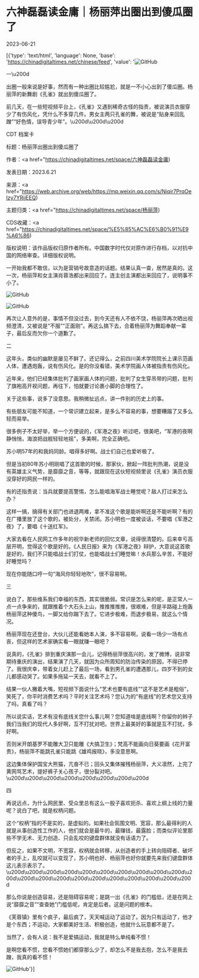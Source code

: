 # 六神磊磊读金庸｜杨丽萍出圈出到傻瓜圈了

2023-06-21

[{'type': 'text/html', 'language': None, 'base': 'https://chinadigitaltimes.net/chinese/feed', 'value': '![GitHub](https://chinadigitaltimes.net/chinese/files/2023/06/image-1687346938558.png)

一\u200d

出圈一般来说是好事，然而有一种出圈比较尴尬，就是一不小心出到了傻瓜圈。杨丽萍的新舞剧《孔雀》就出到傻瓜圈了。

前几天，在一些短视频平台上，《孔雀》又遇到稀奇古怪的指责，被说演员衣服穿少了有伤风化，凭什么不多穿几件。男女主两只孔雀的舞，被说是“贴身来回乱蹭”“好色情，误导青少年”。\u200d\u200d\u200d



CDT 档案卡

标题：杨丽萍出圈出到傻瓜圈了

作者：<a href="https://chinadigitaltimes.net/space/六神磊磊读金庸)

发表日期：2023.6.21

来源：<a href="https://web.archive.org/web/https://mp.weixin.qq.com/s/Niqir7PrqOeIzy7YRijEEQ)

主题归类：<a href="https://chinadigitaltimes.net/space/杨丽萍)

CDS收藏：<a href="https://chinadigitaltimes.net/space/%E5%85%AC%E6%B0%91%E9%A6%86)

版权说明：该作品版权归原作者所有。中国数字时代仅对原作进行存档，以对抗中国的网络审查。详细版权说明。





一开始我都不敢信，以为是营销号故意造的话题。结果认真一查，居然是真的。这一次，杨丽萍和女主演肖蓉浩都出来回应了。连主创主演都出来回应了，说明事不小了。

![GitHub](https://chinadigitaltimes.net/chinese/files/2023/06/post-697399-6492e18597d54.)

![GitHub](https://chinadigitaltimes.net/chinese/files/2023/06/post-697399-6492e185ae751.png)

再次让人意外的是，事情不但没过去，到今天还有人不依不饶，杨丽萍再次晒出视频澄清，又被说是“不服”“正面刚”。再这么搞下去，合着杨丽萍为舞蹈奉献一辈子，最后反而欠你一个道歉了。

二

这年头，类似的幽默是屡见不鲜了。还记得么，之前四川美术学院院长上课示范画人体，遭遇炮轰，说有伤风化。是的你没看错，美术学院画人体被指责有伤风化。

近年来，他们已经集体批判了画家画人体的问题，批判了女生穿吊带的问题，批判了旗袍高开衩问题，再往下，怕就要讨论裹小脚的合理性了。

关于这些事，说多了没意思。我稍微扯远点，讲一件别的历史上的事。

有些朋友可能不知道，一个常识建立起来，是多么不容易的事，想要糟蹋了又多么轻而易举。

很多例子不太好举，举一个方便说的，《军港之夜》听过吧，很美吧，“军港的夜啊静悄悄，海浪把战舰轻轻地摇”，多美啊，完全正确吧。

苏小明57年的和我妈同龄。唱得多好啊。战士们自己也爱听极了。

但是当初80年苏小明刚唱了这首歌的时候，那家伙，掀起一阵批判热潮，说是没有英雄主义气势，是靡靡之音，等等，就跟现在这伙短视频里说《孔雀》演员衣服没穿好的网民一样的。

有的还指责说：当兵就要提高警惕，怎么能唱海军战士睡觉呢？敌人打过来怎么办？

这样一搞，搞得有关部门也进退两难，拿不准这个歌是能听啊还是不能听啊？有的在广播里放了这个歌的，被处分，关禁闭。苏小明也一度被谈话，不要唱《军港之夜》了，要唱《十送红军》。

大家去看在人民网工作多年的祝华新老师的回忆文章，说得很清楚的。后来幸亏高层开明，觉得这个歌是好的。《人民日报》来为《军港之夜》辩护，大意说这首歌是好的，我们不只能唱战士们打仗，也能唱战士们睡觉嘛！水兵那么辛苦，不能好好睡觉吗？

现在你能随口哼一句“海风你轻轻地吹”，很不容易啊。

三

说白了，那些维系我们幸福的东西，其实很脆弱。常识是怎么来的呢，是正常人一点一点争来的，就跟推着个大石头上山，推推推推推，很艰难，但是半路碰上炮轰杨丽萍这种傻鸟，一脚又给你踹下去了。它进步极难，而退步极易，就这么个情况。

杨丽萍现在还登台，大伙儿还能看她本人演，多不容易啊，说看一场少一场有点丧，但这样的艺术家确实看一眼就赚一眼吧？

说真的，《孔雀》排到重庆演那一会儿，记得杨丽萍很高兴的，发了微博，说非常期待重庆的演出，结果演了几天，就因为众所周知的防治传染的原因，不得已停了。我很庆幸，带着女儿赶上了最后一场，看到男孔雀的遭遇那儿，四岁不到的女儿都感动哭了。如果多拖延一天去，就看不上了。

结果一伙人撇着大嘴，短视频下面说什么“艺术也要有底线”“这不是艺术是粗俗”，笑死了，你平时消费艺术吗？平时关注艺术吗？您认为的“有底线”的艺术您又支持了吗，真看了吗？

所以说实话，艺术有没有底线关您什么事儿啊？您知道啥是底线啊？你留你的辫子我们当我们的现代人多好啊，互不打扰对吧。世界上最美好的事就是互不打扰，多好啊。

否则米开朗基罗不能雕大卫只能雕《大搞卫生》；梵高不能画向日葵要画《花开富贵》，杨丽萍不能跳孔雀只能跳《雄鸡报晓》，多没意思啊。

这边集体保护国宝大熊猫，亢奋不已；回头又集体摧残杨丽萍，大义凛然，上完了黄网骂艺术，提好裤子关心孩子，很分裂对吧。\u200d\u200d\u200d\u200d\u200d\u200d\u200d\u200d

四

再说远点，为什么网民里、受众里总有这么一股子喜欢扼杀、喜欢上纲上线的力量呢？说白了吧，就是权柄问题。

这个“权柄”指的不是实的，是虚拟的。如果社会氛围文明、宽容，那么最得利的人就是从事创造性工作的人，他们就会是最牛的，最赚钱，最露脸；而类似评论里那些不学无术、无力创造、只会乱咬的键盘群体就没有话语力了。

但反之，如果不文明，不宽容，权柄就会转移，从创造者的手上转向阻碍者、破坏者的手上，乱咬就可以变现了，苏小明也好、杨丽萍也好你就要先来我们键盘群体这儿表示表示了。\u200d\u200d\u200d\u200d\u200d\u200d\u200d\u200d\u200d\u200d\u200d\u200d\u200d\u200d\u200d\u200d\u200d\u200d\u200d\u200d\u200d

那么你说是创造容易，还是阻碍容易呢；是跳一出《孔雀》的门槛低，还是在网上说“靡靡之音”“查查她”门槛低呢，肯定是后者。这是问题的根本。

《芙蓉镇》里有个疯子，最后疯了，天天喊运动了运动了。因为只有运动了，他才是个东西；不运动，大家都美好生活、积极创造，他就什么玩意都不是了。

当然了，会有人说：我不是爱搞运动，我就是特么单纯看不惯！

是啊您看不惯，您看不惯她们都穿那么少了，却怎么不是我去抱，怎么不是我去蹭，我真的看不惯！

![GitHub](https://chinadigitaltimes.net/chinese/files/2023/06/image-1687347158127.png)'}]